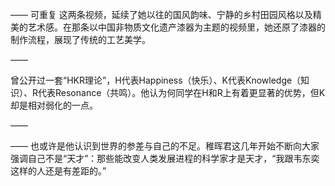 ——
可重复
这两条视频，延续了她以往的国风韵味、宁静的乡村田园风格以及精美的艺术感。在那条以中国非物质文化遗产漆器为主题的视频里，她还原了漆器的制作流程，展现了传统的工艺美学。

——

曾公开过一套“HKR理论”，H代表Happiness（快乐）、K代表Knowledge（知识）、R代表Resonance（共鸣）。他认为何同学在H和R上有着更显著的优势，但K却是相对弱化的一点。

——

——
也或许是他认识到世界的参差与自己的不足。稚晖君这几年开始不断向大家强调自己不是“天才”：那些能改变人类发展进程的科学家才是天才，“我跟韦东奕这样的人还是有差距的。”
